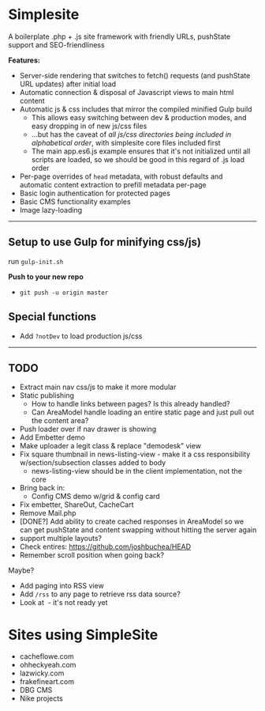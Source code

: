 Simplesite
============

A boilerplate .php + .js site framework with friendly URLs, pushState support and SEO-friendliness

**Features:**

- Server-side rendering that switches to fetch() requests (and pushState URL updates) after initial load
- Automatic connection & disposal of Javascript views to main html content
- Automatic js & css includes that mirror the compiled minified Gulp build
  - This allows easy switching between dev & production modes, and easy dropping in of new js/css files
  - ...but has the caveat of *all js/css directories being included in alphabetical order*, with simplesite core files included first
  - The main app.es6.js example ensures that it's not initialized until all scripts are loaded, so we should be good in this regard of .js load order
- Per-page overrides of `head` metadata, with robust defaults and automatic content extraction to prefill metadata per-page
- Basic login authentication for protected pages
- Basic CMS functionality examples
- Image lazy-loading

--- 

## Setup to use Gulp for minifying css/js)

run `gulp-init.sh`

**Push to your new repo**

* `git push -u origin master`

## Special functions

* Add `?notDev` to load production js/css


--- 
## TODO

- Extract main nav css/js to make it more modular
- Static publishing
  - How to handle links between pages? Is this already handled?
  - Can AreaModel handle loading an entire static page and just pull out the content area?
- Push loader over if nav drawer is showing
- Add Embetter demo
- Make uploader a legit class & replace "demodesk" view
- Fix square thumbnail in news-listing-view - make it a css responsibility w/section/subsection classes added to body
  - news-listing-view should be in the client implementation, not the core
- Bring back in:
  - Config CMS demo w/grid & config card
- Fix embetter, ShareOut, CacheCart
- Remove Mail.php
- [DONE?] Add ability to create cached responses in AreaModel so we can get pushState and content swapping without hitting the server again
- support multiple layouts?
- Check <head> entires: https://github.com/joshbuchea/HEAD
- Remember scroll position when going back?

Maybe?

- Add paging into RSS view
- Add `/rss` to any page to retrieve rss data source?
- Look at <img loading=lazy> - it's not ready yet



# Sites using SimpleSite

* cacheflowe.com
* ohheckyeah.com
* lazwicky.com
* frakefineart.com
* DBG CMS
* Nike projects

